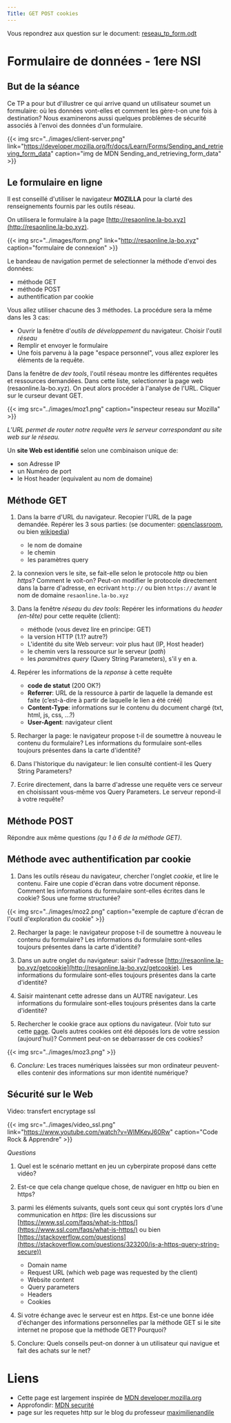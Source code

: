 ```yaml
---
Title: GET POST cookies
---
```


Vous repondrez aux question sur le document: [reseau_tp_form.odt](/pdf/NSI_1/reseau_tp_form.odt)

# Formulaire de données - 1ere NSI
## But de la séance
Ce TP a pour but d'illustrer ce qui arrive quand un utilisateur soumet un formulaire: où les données vont-elles et comment les gère-t-on une fois à destination? Nous examinerons aussi quelques problèmes de sécurité associés à l'envoi des données d'un formulaire.

{{< img src="../images/client-server.png" link="https://developer.mozilla.org/fr/docs/Learn/Forms/Sending_and_retrieving_form_data" caption="img de MDN Sending_and_retrieving_form_data" >}}

## Le formulaire en ligne
Il est conseillé d'utiliser le navigateur **MOZILLA** pour la clarté des renseignements fournis par les outils réseau.

On utilisera le formulaire à la page [http://resaonline.la-bo.xyz](http://resaonline.la-bo.xyz). 

{{< img src="../images/form.png" link="http://resaonline.la-bo.xyz" caption="formulaire de connexion" >}}

Le bandeau de navigation permet de selectionner la méthode d'envoi des données:

* méthode GET
* méthode POST
* authentification par cookie

Vous allez utiliser chacune des 3 méthodes. La procédure sera la même dans les 3 cas:

* Ouvrir la fenêtre d'*outils de développement* du navigateur. Choisir l'outil *réseau*
* Remplir et envoyer le formulaire
* Une fois parvenu à la page "espace personnel", vous allez explorer les éléments de la requête.

Dans la fenêtre de *dev tools*, l'outil réseau montre les différentes requêtes et ressources demandées. Dans cette liste, selectionner la page web (resaonline.la-bo.xyz). On peut alors procéder à l'analyse de l'URL. Cliquer sur le curseur devant GET.

{{< img src="../images/moz1.png" caption="inspecteur reseau sur Mozilla" >}}

*L’URL permet de router notre requête vers le serveur correspondant au site web sur le réseau.*

Un **site Web est identifié** selon une combinaison unique de:

* son Adresse IP
* un Numéro de port
* le Host header (equivalent au nom de domaine)

## Méthode GET
1. Dans la barre d'URL du navigateur. Recopier l'URL de la page demandée. Repérer les 3 sous parties: (se documenter: [openclassroom](https://openclassrooms.com/fr/courses/918836-concevez-votre-site-web-avec-php-et-mysql/912799-ecoutez-la-requete-de-vos-utilisateurs-grace-aux-url), ou bien [wikipedia](https://en.wikipedia.org/wiki/Query_string))
	* le nom de domaine
	* le chemin
	* les paramètres query
2. la connexion vers le site, se fait-elle selon le protocole *http* ou bien *https*? Comment le voit-on? Peut-on modifier le protocole directement dans la barre d'adresse, en ecrivant `http://` ou bien `https://` avant le nom de domaine `resaonline.la-bo.xyz`
3. Dans la fenêtre *réseau* du *dev tools*: Repérer les informations du *header (en-tête)* pour cette requête (client): 
	* méthode (vous devez lire en principe: GET)
	* la version HTTP (1.1? autre?)
	* L'identité du site Web serveur: voir plus haut (IP, Host header)
	* le chemin vers la ressource sur le serveur (*path*)
	* les *paramètres query* (Query String Parameters), s'il y en a. 
4. Repérer les informations de la *reponse* à cette requête
	* **code de statut** (200 OK?)
	* **Referrer**: URL de la ressource à partir de laquelle la demande est faite (c’est-à-dire à partir de laquelle le lien a été créé)
	* **Content-Type**: informations sur le contenu du document chargé (txt, html, js, css, ...?)
	* **User-Agent**: navigateur client

5. Recharger la page: le navigateur propose t-il de soumettre à nouveau le contenu du formulaire? Les informations du formulaire sont-elles toujours présentes dans la carte d'identité?
6. Dans l'historique du navigateur: le lien consulté contient-il les Query String Parameters?
7. Ecrire directement, dans la barre d'adresse une requête vers ce serveur en choisissant vous-même vos Query Parameters. Le serveur repond-il à votre requête?

## Méthode POST
Répondre aux même questions *(qu 1 à 6 de la méthode GET)*.

## Méthode avec authentification par cookie
1. Dans les outils réseau du navigateur, chercher l'onglet *cookie*, et lire le contenu. Faire une copie d'écran dans votre document réponse. Comment les informations du formulaire sont-elles écrites dans le cookie? Sous une forme structurée?

{{< img src="../images/moz2.png" caption="exemple de capture d'écran de l'outil d'exploration du cookie" >}}

2. Recharger la page: le navigateur propose t-il de soumettre à nouveau le contenu du formulaire? Les informations du formulaire sont-elles toujours présentes dans la carte d'identité?
3. Dans un autre onglet du navigateur: saisir l'adresse [http://resaonline.la-bo.xyz/getcookie](http://resaonline.la-bo.xyz/getcookie). Les informations du formulaire sont-elles toujours présentes dans la carte d'identité?
4. Saisir maintenant cette adresse dans un AUTRE navigateur. Les informations du formulaire sont-elles toujours présentes dans la carte d'identité?

5. Rechercher le cookie grace aux options du navigateur. (Voir tuto sur cette [page](https://support.mozilla.org/fr/kb/cookies-informations-sites-enregistrent). Quels autres cookies ont été déposés lors de votre session (aujourd'hui)? Comment peut-on se debarrasser de ces cookies?

{{< img src="../images/moz3.png" >}}

6. *Conclure:* Les traces numériques laissées sur mon ordinateur peuvent-elles contenir des informations sur mon identité numérique?

## Sécurité sur le Web
Video: transfert encryptage ssl

{{< img src="../images/video_ssl.png" link="https://www.youtube.com/watch?v=WIMKeyJ60Rw" caption="Code Rock & Apprendre" >}}


*Questions*

1. Quel est le scénario mettant en jeu un cyberpirate proposé dans cette vidéo?
2. Est-ce que cela change quelque chose, de naviguer en http ou bien en https?
3. parmi les éléments suivants, quels sont ceux qui sont cryptés lors d'une communication en *https*: (lire les discussions sur [https://www.ssl.com/faqs/what-is-https/](https://www.ssl.com/faqs/what-is-https/) ou bien [https://stackoverflow.com/questions](https://stackoverflow.com/questions/323200/is-a-https-query-string-secure))

	* Domain name
	* Request URL (which web page was requested by the client)
	* Website content
	* Query parameters
	* Headers
	* Cookies

4. Si votre échange avec le serveur est en *https*. Est-ce une bonne idée d'échanger des informations personnelles par la méthode GET si le site internet ne propose que la méthode GET? Pourquoi?
5. Conclure: Quels conseils peut-on donner à un utilisateur qui navigue et fait des achats sur le net?

# Liens
* Cette page est largement inspirée de [MDN developer.mozilla.org](https://developer.mozilla.org/fr/docs/Learn/Forms/Sending_and_retrieving_form_data)
* Approfondir: [MDN securité](https://developer.mozilla.org/fr/docs/Learn/Server-side/First_steps/Website_security)
* page sur les requetes http sur le blog du professeur [maximilienandile](https://maximilienandile.github.io/2016/09/30/Comprendre-les-headers-d-une-requete-HTTP/)
